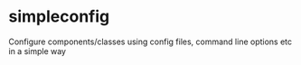 # simpleconfig
Configure components/classes using config files, command line options etc in a simple way
